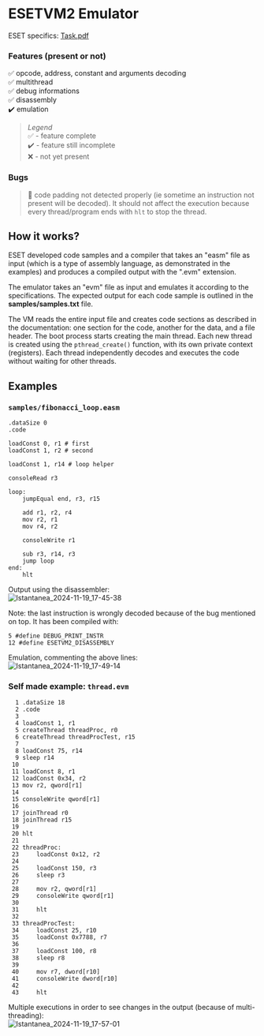 # ESETVM2 Emulator

ESET specifics: [Task.pdf](https://github.com/user-attachments/files/17654238/Task.pdf)

### Features (present or not)

✅ opcode, address, constant and arguments decoding<br>
✅ multithread<br>
✅ debug informations<br>
✅ disassembly<br>
✔️  emulation<br>


> *Legend*<br>
  ✅ - feature complete<br>
  ✔️  - feature still incomplete<br>
  ❌ - not yet present<br>

### Bugs
> 🐛 code padding not detected properly (ie sometime an instruction not present will be decoded).
	It should not affect the execution because every thread/program ends with `hlt` to stop the thread.

## How it works?
ESET developed code samples and a compiler that takes an "easm" file as input (which is a type of assembly language, as demonstrated in the examples) and produces a compiled output with the ".evm" extension.

The emulator takes an "evm" file as input and emulates it according to the specifications. The expected output for each code sample is outlined in the **samples/samples.txt** file.

The VM reads the entire input file and creates code sections as described in the documentation: one section for the code, another for the data, and a file header. 
The boot process starts creating the main thread. Each new thread is created using the `pthread_create()` function, with its own private context (registers). Each thread independently decodes and executes the code without waiting for other threads.

## Examples

### `samples/fibonacci_loop.easm`

```
.dataSize 0
.code

loadConst 0, r1 # first
loadConst 1, r2 # second

loadConst 1, r14 # loop helper

consoleRead r3

loop:
	jumpEqual end, r3, r15

	add r1, r2, r4
	mov r2, r1
	mov r4, r2
	
	consoleWrite r1
	
	sub r3, r14, r3
	jump loop
end:
	hlt
```

Output using the disassembler:<br>
![Istantanea_2024-11-19_17-45-38](https://github.com/user-attachments/assets/c1478466-c4e8-4f5a-80cd-32056399c590)

Note: the last instruction is wrongly decoded because of the bug mentioned on top.
It has been compiled with:
```
5 #define DEBUG_PRINT_INSTR
12 #define ESETVM2_DISASSEMBLY
```

Emulation, commenting the above lines:<br>
![Istantanea_2024-11-19_17-49-14](https://github.com/user-attachments/assets/5ca8b229-6b3f-4972-8954-44d5ea2d931c)

### Self made example: `thread.evm`

```
  1 .dataSize 18
  2 .code     
  3 
  4 loadConst 1, r1
  5 createThread threadProc, r0
  6 createThread threadProcTest, r15
  7 
  8 loadConst 75, r14          
  9 sleep r14                  
 10 
 11 loadConst 8, r1            
 12 loadConst 0x34, r2         
 13 mov r2, qword[r1]          
 14 
 15 consoleWrite qword[r1]     
 16 
 17 joinThread r0              
 18 joinThread r15             
 19 
 20 hlt
 21 
 22 threadProc:
 23     loadConst 0x12, r2
 24 
 25     loadConst 150, r3
 26     sleep r3
 27 
 28     mov r2, qword[r1]
 29     consoleWrite qword[r1]
 30 
 31     hlt
 32 
 33 threadProcTest:
 34     loadConst 25, r10
 35     loadConst 0x7788, r7
 36     
 37     loadConst 100, r8
 38     sleep r8
 39 
 40     mov r7, dword[r10]
 41     consoleWrite dword[r10]
 42 
 43     hlt
```

Multiple executions in order to see changes in the output (because of multi-threading):<br>
![Istantanea_2024-11-19_17-57-01](https://github.com/user-attachments/assets/5f91678d-2dba-4893-a082-ff7b5d8b90e6)

